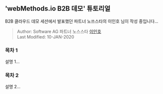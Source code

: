 
  ## 'webMethods.io B2B 데모' 튜토리얼  
  B2B 클라우드 데모 세션에서 발표했던 파트너 노쓰스타의 이인호 님이 작성 중입니다...   
  
  > Author: Software AG 파트너 노스스타 [이인호](https://github.com/이인호)  
  > Last Modified: 10-JAN-2020  
  
  
  ### 목차 1  
  설명 1...  
  
    
  ### 목차 2  
  설명 2...  
  
  
